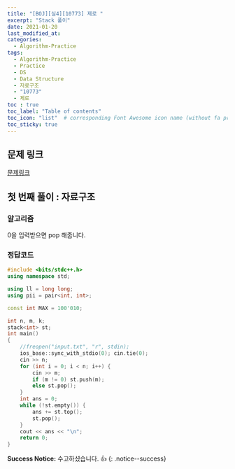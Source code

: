 ```yaml
---
title: "[BOJ][실4][10773] 제로 "
excerpt: "Stack 풀이"
date: 2021-01-20
last_modified_at:
categories:
  - Algorithm-Practice
tags:
  - Algorithm-Practice
  - Practice
  - DS
  - Data Structure
  - 자료구조
  - "10773"
  - 제로
toc : true
toc_label: "Table of contents"
toc_icon: "list"  # corresponding Font Awesome icon name (without fa prefix)
toc_sticky: true
---
```


## 문제 링크

[문제링크](https://www.acmicpc.net/problem/13305)  

## 첫 번째 풀이 : 자료구조 

### 알고리즘

0을 입력받으면 pop 해줍니다.  

### 정답코드  

```cpp
#include <bits/stdc++.h>
using namespace std;

using ll = long long;
using pii = pair<int, int>;

const int MAX = 100'010;

int n, m, k;
stack<int> st;
int main()
{
	//freopen("input.txt", "r", stdin);
	ios_base::sync_with_stdio(0); cin.tie(0);
	cin >> n;
	for (int i = 0; i < n; i++) {
		cin >> m;
		if (m != 0) st.push(m);
		else st.pop();
	}
	int ans = 0;
	while (!st.empty()) {
		ans += st.top();
		st.pop();
	}
	cout << ans << "\n";
	return 0;
}

```


**Success Notice:**
수고하셨습니다. :+1:
{: .notice--success}
